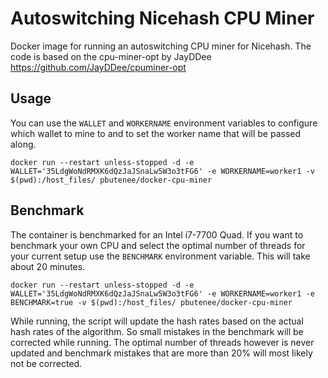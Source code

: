 # Autoswitching Nicehash CPU Miner

Docker image for running an autoswitching CPU miner for Nicehash. The code is based on the cpu-miner-opt by JayDDee
https://github.com/JayDDee/cpuminer-opt

## Usage

You can use the `WALLET` and `WORKERNAME` environment variables to configure which wallet to mine to and to set the worker name that will be passed along.

`docker run --restart unless-stopped -d -e WALLET='35LdgWoNdRMXK6dQzJaJSnaLw5W3o3tFG6' -e WORKERNAME=worker1 -v $(pwd):/host_files/ pbutenee/docker-cpu-miner`


## Benchmark

The container is benchmarked for an Intel i7-7700 Quad. If you want to benchmark your own CPU and select the optimal number of threads for your current setup use the `BENCHMARK` environment variable. This will take about 20 minutes.

`docker run --restart unless-stopped -d -e WALLET='35LdgWoNdRMXK6dQzJaJSnaLw5W3o3tFG6' -e WORKERNAME=worker1 -e BENCHMARK=true -v $(pwd):/host_files/ pbutenee/docker-cpu-miner`

While running, the script will update the hash rates based on the actual hash rates of the algorithm. So small mistakes in the benchmark will be corrected while running. The optimal number of threads however is never updated and benchmark mistakes that are more than 20% will most likely not be corrected.